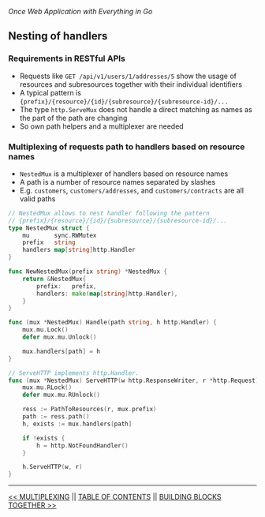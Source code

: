 *Once Web Application with Everything in Go*

## Nesting of handlers

### Requirements in RESTful APIs

* Requests like `GET /api/v1/users/1/addresses/5` show the usage of resources and subresources together with their individual identifiers
* A typical pattern is `{prefix}/{resource}/{id}/{subresource}/{subresource-id}/...`
* The type `http.ServeMux` does not handle a direct matching as names as the part of the path are changing
* So own path helpers and a multiplexer are needed

### Multiplexing of requests path to handlers based on resource names

* `NestedMux` is a multiplexer of handlers based on resource names
* A path is a number of resource names separated by slashes
* E.g. `customers`, `customers/addresses`, and `customers/contracts` are all valid paths

```go
// NestedMux allows to nest handler following the pattern
// {prefix}/{resource}/{id}/{subresource}/{subresource-id}/...
type NestedMux struct {
	mu       sync.RWMutex
	prefix   string
	handlers map[string]http.Handler
}

func NewNestedMux(prefix string) *NestedMux {
	return &NestedMux{
		prefix:   prefix,
		handlers: make(map[string]http.Handler),
	}
}

func (mux *NestedMux) Handle(path string, h http.Handler) {
	mux.mu.Lock()
	defer mux.mu.Unlock()

	mux.handlers[path] = h
}

// ServeHTTP implements http.Handler.
func (mux *NestedMux) ServeHTTP(w http.ResponseWriter, r *http.Request) {
	mux.mu.RLock()
	defer mux.mu.RUnlock()

	ress := PathToResources(r, mux.prefix)
	path := ress.path()
	h, exists := mux.handlers[path]

	if !exists {
		h = http.NotFoundHandler()
	}

	h.ServeHTTP(w, r)
}
```

---

[<< MULTIPLEXING](multiplexing.md) ||  [TABLE OF CONTENTS](../README.md) || [BUILDING BLOCKS TOGETHER >>](buildingblocks.md)
